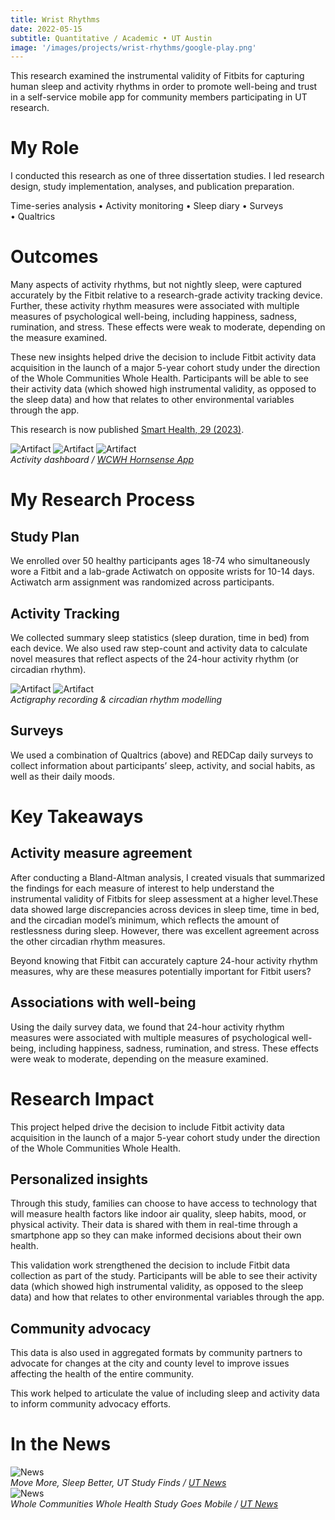 ```yaml
---
title: Wrist Rhythms
date: 2022-05-15
subtitle: Quantitative / Academic • UT Austin
image: '/images/projects/wrist-rhythms/google-play.png'
---
```


This research examined the instrumental validity of Fitbits for capturing human sleep and activity rhythms in order to promote well-being and trust in a self-service mobile app for community members participating in UT research.

# My Role

I conducted this research as one of three dissertation studies. I led research design, study implementation, analyses, and publication preparation.

Time-series analysis • Activity monitoring • Sleep diary • Surveys • Qualtrics

# Outcomes
Many aspects of activity rhythms, but not nightly sleep, were captured accurately by the Fitbit relative to a research-grade activity tracking device. Further, these activity rhythm measures were associated with multiple measures of psychological well-being, including happiness, sadness, rumination, and stress. These effects were weak to moderate, depending on the measure examined.

These new insights helped drive the decision to include Fitbit activity data acquisition in the launch of a major 5-year cohort study under the direction of the Whole Communities Whole Health. Participants will be able to see their activity data (which showed high instrumental validity, as opposed to the sleep data) and how that relates to other environmental variables through the app.

This research is now published [Smart Health, 29 (2023)](https://www.sciencedirect.com/science/article/pii/S2352648323000466).

<div class="gallery-box">
  <div class="gallery">
    <img src="/images/projects/wrist-rhythms/hornsense-home.PNG" B loading="lazy" alt="Artifact">
    <img src="/images/projects/wrist-rhythms/IMG_9521.PNG" B loading="lazy" alt="Artifact">
    <img src="/images/projects/wrist-rhythms/hornsense-dashboard.png" B loading="lazy" alt="Artifact">
  </div>
  <em>Activity dashboard / <a href="https://www.google.com/url?sa=t&source=web&rct=j&opi=89978449&url=https://apps.apple.com/us/app/wcwh-hornsense/id1589284088&ved=2ahUKEwiehMG-2-WGAxWl1skDHXw1D9IQFnoECBQQAQ&usg=AOvVaw34-JaEp8GwDTPwLGjEM1_o" target="_blank">WCWH Hornsense App</a></em>
</div>

# My Research Process

## Study Plan

We enrolled over 50 healthy participants ages 18-74 who simultaneously wore a Fitbit and a lab-grade Actiwatch on opposite wrists for 10-14 days. Actiwatch arm assignment was randomized across participants.

## Activity Tracking

We collected summary sleep statistics (sleep duration, time in bed) from each device. We also used raw step-count and activity data to calculate novel measures that reflect aspects of the 24-hour activity rhythm (or circadian rhythm).

<div class="gallery-box">
  <div class="gallery">
    <img src="/images/projects/wrist-rhythms/act-1.jpeg" B loading="lazy" alt="Artifact">
    <img src="/images/projects/wrist-rhythms/act-2.jpeg" B loading="lazy" alt="Artifact">
  </div>
  <em>Actigraphy recording & circadian rhythm modelling</em>
</div>

## Surveys

We used a combination of Qualtrics (above) and REDCap daily surveys to collect information about participants’ sleep, activity, and social habits, as well as their daily moods.

# Key Takeaways

## Activity measure agreement

After conducting a Bland-Altman analysis, I created visuals that summarized the findings for each measure of interest to help understand the instrumental validity of Fitbits for sleep assessment at a higher level.These data showed large discrepancies across devices in sleep time, time in bed, and the circadian model’s minimum, which reflects the amount of restlessness during sleep. However, there was excellent agreement across the other circadian rhythm measures.

Beyond knowing that Fitbit can accurately capture 24-hour activity rhythm measures, why are these measures potentially important for Fitbit users?

## Associations with well-being

Using the daily survey data, we found that 24-hour activity rhythm measures were associated with multiple measures of psychological well-being, including happiness, sadness, rumination, and stress. These effects were weak to moderate, depending on the measure examined.

# Research Impact

This project helped drive the decision to include Fitbit activity data acquisition in the launch of a major 5-year cohort study under the direction of the Whole Communities Whole Health.

## Personalized insights

Through this study, families can choose to have access to technology that will measure health factors like indoor air quality, sleep habits, mood, or physical activity. Their data is shared with them in real-time through a smartphone app so they can make informed decisions about their own health.

This validation work strengthened the decision to include Fitbit data collection as part of the study. Participants will be able to see their activity data (which showed high instrumental validity, as opposed to the sleep data) and how that relates to other environmental variables through the app.

## Community advocacy

This data is also used in aggregated formats by community partners to advocate for changes at the city and county level to improve issues affecting the health of the entire community.

This work helped to articulate the value of including sleep and activity data to inform community advocacy efforts.

# In the News

<div class="gallery-box">
  <div class="gallery">
    <img src="https://news.utexas.edu/wp-content/uploads/2024/04/iStock-1361759841-1200x800-c-default.jpg" B loading="lazy" alt="News">
  </div>
  <em>Move More, Sleep Better, UT Study Finds / <a href="https://news.utexas.edu/2024/04/01/move-more-sleep-better-ut-study-finds/" target="_blank">UT News</a></em>
</div>

<div class="gallery-box">
  <div class="gallery">
     <img src="https://bridgingbarriers.utexas.edu/sites/default/files/2022-01/1_1bignvjjocpwhujfozpu_w.jpeg" B loading="lazy" alt="News">
  </div>
  <em>Whole Communities Whole Health Study Goes Mobile / <a href="https://bridgingbarriers.utexas.edu/news/whole-communities-whole-health-study-goes-mobile" target="_blank">UT News</a></em>
</div>


